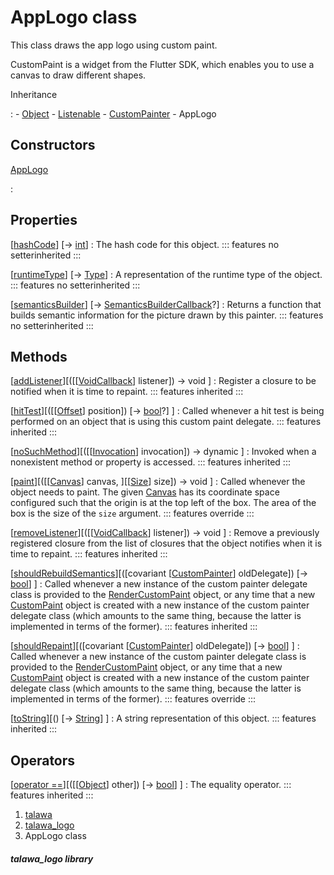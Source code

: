 
<div>

# AppLogo class

</div>


This class draws the app logo using custom paint.

CustomPaint is a widget from the Flutter SDK, which enables you to use a
canvas to draw different shapes.




Inheritance

:   -   [Object](https://api.flutter.dev/flutter/dart-core/Object-class.html)
    -   [Listenable](https://api.flutter.dev/flutter/foundation/Listenable-class.html)
    -   [CustomPainter](https://api.flutter.dev/flutter/rendering/CustomPainter-class.html)
    -   AppLogo



## Constructors

[AppLogo](../custom_painters_talawa_logo/AppLogo/AppLogo.md)

:   



## Properties

[[hashCode](https://api.flutter.dev/flutter/dart-core/Object/hashCode.html)] [→ [int](https://api.flutter.dev/flutter/dart-core/int-class.html)]
:   The hash code for this object.
    ::: features
    no setterinherited
    :::

[[runtimeType](https://api.flutter.dev/flutter/dart-core/Object/runtimeType.html)] [→ [Type](https://api.flutter.dev/flutter/dart-core/Type-class.html)]
:   A representation of the runtime type of the object.
    ::: features
    no setterinherited
    :::

[[semanticsBuilder](https://api.flutter.dev/flutter/rendering/CustomPainter/semanticsBuilder.html)] [→ [SemanticsBuilderCallback](https://api.flutter.dev/flutter/rendering/SemanticsBuilderCallback.html)?]
:   Returns a function that builds semantic information for the picture
    drawn by this painter.
    ::: features
    no setterinherited
    :::



## Methods

[[addListener](https://api.flutter.dev/flutter/rendering/CustomPainter/addListener.html)][([[[VoidCallback](https://api.flutter.dev/flutter/dart-ui/VoidCallback.md)] listener]) → void ]
:   Register a closure to be notified when it is time to repaint.
    ::: features
    inherited
    :::

[[hitTest](https://api.flutter.dev/flutter/rendering/CustomPainter/hitTest.html)][([[[Offset](https://api.flutter.dev/flutter/dart-ui/Offset-class.md)] position]) [→ [bool](https://api.flutter.dev/flutter/dart-core/bool-class.html)?] ]
:   Called whenever a hit test is being performed on an object that is
    using this custom paint delegate.
    ::: features
    inherited
    :::

[[noSuchMethod](https://api.flutter.dev/flutter/dart-core/Object/noSuchMethod.html)][([[[Invocation](https://api.flutter.dev/flutter/dart-core/Invocation-class.md)] invocation]) → dynamic ]
:   Invoked when a nonexistent method or property is accessed.
    ::: features
    inherited
    :::

[[paint](../custom_painters_talawa_logo/AppLogo/paint.md)][([[[Canvas](https://api.flutter.dev/flutter/painting/Canvas-class.md)] canvas, ][[[Size](https://api.flutter.dev/flutter/dart-ui/Size-class.html)] size]) → void ]
:   Called whenever the object needs to paint. The given
    [Canvas](https://api.flutter.dev/flutter/painting/Canvas-class.html)
    has its coordinate space configured such that the origin is at the
    top left of the box. The area of the box is the size of the `size`
    argument.
    ::: features
    override
    :::

[[removeListener](https://api.flutter.dev/flutter/rendering/CustomPainter/removeListener.html)][([[[VoidCallback](https://api.flutter.dev/flutter/dart-ui/VoidCallback.md)] listener]) → void ]
:   Remove a previously registered closure from the list of closures
    that the object notifies when it is time to repaint.
    ::: features
    inherited
    :::

[[shouldRebuildSemantics](https://api.flutter.dev/flutter/rendering/CustomPainter/shouldRebuildSemantics.html)][([covariant [[CustomPainter](https://api.flutter.dev/flutter/rendering/CustomPainter-class.md)] oldDelegate]) [→ [bool](https://api.flutter.dev/flutter/dart-core/bool-class.html)] ]
:   Called whenever a new instance of the custom painter delegate class
    is provided to the
    [RenderCustomPaint](https://api.flutter.dev/flutter/rendering/RenderCustomPaint-class.html)
    object, or any time that a new
    [CustomPaint](https://api.flutter.dev/flutter/widgets/CustomPaint-class.html)
    object is created with a new instance of the custom painter delegate
    class (which amounts to the same thing, because the latter is
    implemented in terms of the former).
    ::: features
    inherited
    :::

[[shouldRepaint](../custom_painters_talawa_logo/AppLogo/shouldRepaint.md)][([covariant [[CustomPainter](https://api.flutter.dev/flutter/rendering/CustomPainter-class.md)] oldDelegate]) [→ [bool](https://api.flutter.dev/flutter/dart-core/bool-class.html)] ]
:   Called whenever a new instance of the custom painter delegate class
    is provided to the
    [RenderCustomPaint](https://api.flutter.dev/flutter/rendering/RenderCustomPaint-class.html)
    object, or any time that a new
    [CustomPaint](https://api.flutter.dev/flutter/widgets/CustomPaint-class.html)
    object is created with a new instance of the custom painter delegate
    class (which amounts to the same thing, because the latter is
    implemented in terms of the former).
    ::: features
    override
    :::

[[toString](https://api.flutter.dev/flutter/rendering/CustomPainter/toString.html)][() [→ [String](https://api.flutter.dev/flutter/dart-core/String-class.html)] ]
:   A string representation of this object.
    ::: features
    inherited
    :::



## Operators

[[operator ==](https://api.flutter.dev/flutter/dart-core/Object/operator_equals.html)][([[[Object](https://api.flutter.dev/flutter/dart-core/Object-class.md)] other]) [→ [bool](https://api.flutter.dev/flutter/dart-core/bool-class.html)] ]
:   The equality operator.
    ::: features
    inherited
    :::







1.  [talawa](../index.md)
2.  [talawa_logo](../custom_painters_talawa_logo/)
3.  AppLogo class

##### talawa_logo library








